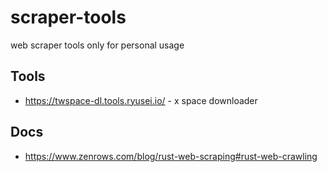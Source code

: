 # scraper-tools

web scraper tools only for personal usage

## Tools

* <https://twspace-dl.tools.ryusei.io/> - x space downloader

## Docs

* <https://www.zenrows.com/blog/rust-web-scraping#rust-web-crawling>
